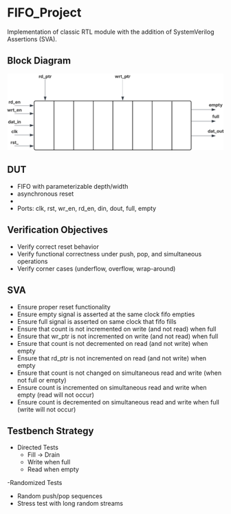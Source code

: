# FIFO_Project
Implementation of classic RTL module with the addition of SystemVerilog Assertions (SVA). 

## Block Diagram
![Block Diagram](docs/FIFO_BD.svg)

## DUT
- FIFO with parameterizable depth/width
- asynchronous reset
- 
- Ports: clk, rst, wr_en, rd_en, din, dout, full, empty

## Verification Objectives
- Verify correct reset behavior
- Verify functional correctness under push, pop, and simultaneous operations
- Verify corner cases (underflow, overflow, wrap-around)

## SVA
- Ensure proper reset functionality
- Ensure empty signal is asserted at the same clock fifo empties 
- Ensure full signal is asserted on same clock that fifo fills
- Ensure that count is not incremented on write (and not read) when full
- Ensure that wr_ptr is not incremented on write (and not read) when full
- Ensure that count is not decremented on read (and not write) when empty
- Ensure that rd_ptr is not incremented on read (and not write) when empty
- Ensure that count is not changed on simultaneous read and write (when not full or empty)
- Ensure count is incremented on simultaneous read and write when empty (read will not occur)
- Ensure count is decremented on simultaneous read and write when full (write will not occur)

## Testbench Strategy
- Directed Tests
  - Fill -> Drain
  - Write when full
  - Read when empty
  
-Randomized Tests
  - Random push/pop sequences
  - Stress test with long random streams
